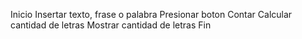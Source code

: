 Inicio
Insertar texto, frase o palabra
Presionar boton Contar
Calcular cantidad de letras
Mostrar cantidad de letras
Fin